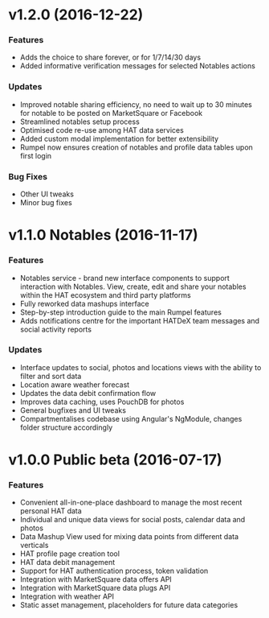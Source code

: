 # v1.2.0 (2016-12-22)

### Features
* Adds the choice to share forever, or for 1/7/14/30 days
* Added informative verification messages for selected Notables actions

### Updates
* Improved notable sharing efficiency, no need to wait up to 30 minutes for notable to be posted on MarketSquare or Facebook
* Streamlined notables setup process
* Optimised code re-use among HAT data services
* Added custom modal implementation for better extensibility
* Rumpel now ensures creation of notables and profile data tables upon first login

### Bug Fixes
* Other UI tweaks
* Minor bug fixes

# v1.1.0 Notables (2016-11-17)

### Features

* Notables service - brand new interface components to support interaction with Notables. View, create, edit and share your notables within the HAT ecosystem and third party platforms
* Fully reworked data mashups interface
* Step-by-step introduction guide to the main Rumpel features
* Adds notifications centre for the important HATDeX team messages and social activity reports

### Updates

* Interface updates to social, photos and locations views with the ability to filter and sort data
* Location aware weather forecast
* Updates the data debit confirmation flow
* Improves data caching, uses PouchDB for photos
* General bugfixes and UI tweaks
* Compartmentalises codebase using Angular's NgModule, changes folder structure accordingly

# v1.0.0 Public beta (2016-07-17)

### Features

* Convenient all-in-one-place dashboard to manage the most recent personal HAT data
* Individual and unique data views for social posts, calendar data and photos
* Data Mashup View used for mixing data points from different data verticals
* HAT profile page creation tool
* HAT data debit management
* Support for HAT authentication process, token validation
* Integration with MarketSquare data offers API
* Integration with MarketSquare data plugs API
* Integration with weather API
* Static asset management, placeholders for future data categories
